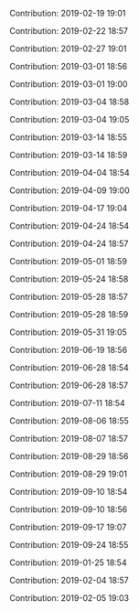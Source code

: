 Contribution: 2019-02-19 19:01

Contribution: 2019-02-22 18:57

Contribution: 2019-02-27 19:01

Contribution: 2019-03-01 18:56

Contribution: 2019-03-01 19:00

Contribution: 2019-03-04 18:58

Contribution: 2019-03-04 19:05

Contribution: 2019-03-14 18:55

Contribution: 2019-03-14 18:59

Contribution: 2019-04-04 18:54

Contribution: 2019-04-09 19:00

Contribution: 2019-04-17 19:04

Contribution: 2019-04-24 18:54

Contribution: 2019-04-24 18:57

Contribution: 2019-05-01 18:59

Contribution: 2019-05-24 18:58

Contribution: 2019-05-28 18:57

Contribution: 2019-05-28 18:59

Contribution: 2019-05-31 19:05

Contribution: 2019-06-19 18:56

Contribution: 2019-06-28 18:54

Contribution: 2019-06-28 18:57

Contribution: 2019-07-11 18:54

Contribution: 2019-08-06 18:55

Contribution: 2019-08-07 18:57

Contribution: 2019-08-29 18:56

Contribution: 2019-08-29 19:01

Contribution: 2019-09-10 18:54

Contribution: 2019-09-10 18:56

Contribution: 2019-09-17 19:07

Contribution: 2019-09-24 18:55

Contribution: 2019-01-25 18:54

Contribution: 2019-02-04 18:57

Contribution: 2019-02-05 19:03

